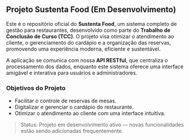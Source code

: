 ## Projeto Sustenta Food (Em Desenvolvimento)

Este é o repositório oficial do **Sustenta Food**, um sistema completo de gestão para restaurantes, desenvolvido como parte do **Trabalho de Conclusão de Curso (TCC)**. O projeto visa otimizar o atendimento ao cliente, o gerenciamento do cardápio e a organização das reservas, promovendo uma experiência moderna, eficiente e sustentável.

A aplicação se comunica com nossa **API RESTful**, que centraliza o processamento dos dados, enquanto este sistema oferece uma interface amigável e interativa para usuários e administradores.

### Objetivos do Projeto

- Facilitar o controle de reservas de mesas.
- Digitalizar e gerenciar o cardápio do restaurante.
- Otimizar o atendimento ao cliente com uma interface intuitiva.

> Status: Projeto em desenvolvimento ativo — novas funcionalidades estão sendo adicionadas frequentemente.
